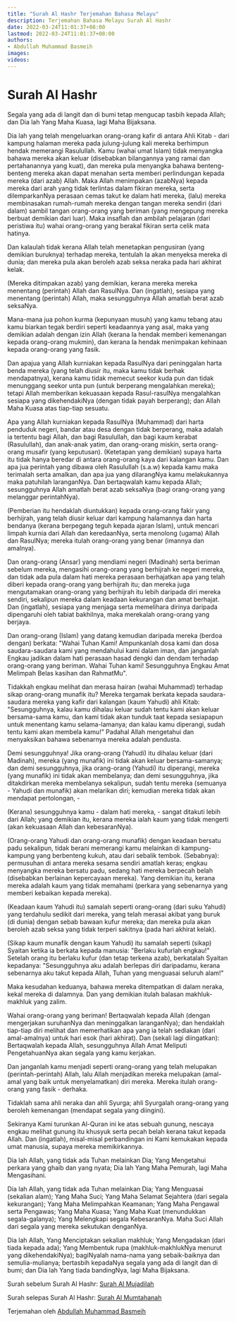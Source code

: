 ```yaml
---
title: "Surah Al Hashr Terjemahan Bahasa Melayu"
description: Terjemahan Bahasa Melayu Surah Al Hashr
date: 2022-03-24T11:01:37+08:00
lastmod: 2022-03-24T11:01:37+08:00
authors:
- Abdullah Muhammad Basmeih
images:
videos:
---
```


# Surah Al Hashr

<p class='atq' id="1">Segala yang ada di langit dan di bumi tetap mengucap tasbih kepada Allah; dan Dia lah Yang Maha Kuasa, lagi Maha Bijaksana.</p>
<p class='atq' id="2">Dia lah yang telah mengeluarkan orang-orang kafir di antara Ahli Kitab - dari kampung halaman mereka pada julung-julung kali mereka berhimpun hendak memerangi Rasulullah. Kamu (wahai umat Islam) tidak menyangka bahawa mereka akan keluar (disebabkan bilangannya yang ramai dan pertahanannya yang kuat), dan mereka pula menyangka bahawa benteng-benteng mereka akan dapat menahan serta memberi perlindungan kepada mereka (dari azab) Allah. Maka Allah menimpakan (azabNya) kepada mereka dari arah yang tidak terlintas dalam fikiran mereka, serta dilemparkanNya perasaan cemas takut ke dalam hati mereka, (lalu) mereka membinasakan rumah-rumah mereka dengan tangan mereka sendiri (dari dalam) sambil tangan orang-orang yang beriman (yang mengepung mereka berbuat demikian dari luar). Maka insaflah dan ambilah pelajaran (dari peristiwa itu) wahai orang-orang yang berakal fikiran serta celik mata hatinya.</p>
<p class='atq' id="3">Dan kalaulah tidak kerana Allah telah menetapkan pengusiran (yang demikian buruknya) terhadap mereka, tentulah Ia akan menyeksa mereka di dunia; dan mereka pula akan beroleh azab seksa neraka pada hari akhirat kelak.</p>
<p class='atq' id="4">(Mereka ditimpakan azab) yang demikian, kerana mereka mereka menentang (perintah) Allah dan RasulNya. Dan (ingatlah), sesiapa yang menentang (perintah) Allah, maka sesungguhnya Allah amatlah berat azab seksaNya.</p>
<p class='atq' id="5">Mana-mana jua pohon kurma (kepunyaan musuh) yang kamu tebang atau kamu biarkan tegak berdiri seperti keadaannya yang asal, maka yang demikian adalah dengan izin Allah (kerana Ia hendak memberi kemenangan kepada orang-orang mukmin), dan kerana Ia hendak menimpakan kehinaan kepada orang-orang yang fasik.</p>
<p class='atq' id="6">Dan apajua yang Allah kurniakan kepada RasulNya dari peninggalan harta benda mereka (yang telah diusir itu, maka kamu tidak berhak mendapatnya), kerana kamu tidak memecut seekor kuda pun dan tidak menunggang seekor unta pun (untuk berperang mengalahkan mereka); tetapi Allah memberikan kekuasaan kepada Rasul-rasulNya mengalahkan sesiapa yang dikehendakiNya (dengan tidak payah berperang); dan Allah Maha Kuasa atas tiap-tiap sesuatu.</p>
<p class='atq' id="7">Apa yang Allah kurniakan kepada RasulNya (Muhammad) dari harta penduduk negeri, bandar atau desa dengan tidak berperang, maka adalah ia tertentu bagi Allah, dan bagi Rasulullah, dan bagi kaum kerabat (Rasulullah), dan anak-anak yatim, dan orang-orang miskin, serta orang-orang musafir (yang keputusan). (Ketetapan yang demikian) supaya harta itu tidak hanya beredar di antara orang-orang kaya dari kalangan kamu. Dan apa jua perintah yang dibawa oleh Rasulullah (s.a.w) kepada kamu maka terimalah serta amalkan, dan apa jua yang dilarangNya kamu melakukannya maka patuhilah laranganNya. Dan bertaqwalah kamu kepada Allah; sesungguhnya Allah amatlah berat azab seksaNya (bagi orang-orang yang melanggar perintahNya).</p>
<p class='atq' id="8">(Pemberian itu hendaklah diuntukkan) kepada orang-orang fakir yang berhijrah, yang telah diusir keluar dari kampung halamannya dan harta bendanya (kerana berpegang teguh kepada ajaran Islam), untuk mencari limpah kurnia dari Allah dan keredaanNya, serta menolong (ugama) Allah dan RasulNya; mereka itulah orang-orang yang benar (imannya dan amalnya).</p>
<p class='atq' id="9">Dan orang-orang (Ansar) yang mendiami negeri (Madinah) serta beriman sebelum mereka, mengasihi orang-orang yang berhijrah ke negeri mereka, dan tidak ada pula dalam hati mereka perasaan berhajatkan apa yang telah diberi kepada orang-orang yang berhijrah itu; dan mereka juga mengutamakan orang-orang yang berhijrah itu lebih daripada diri mereka sendiri, sekalipun mereka dalam keadaan kekurangan dan amat berhajat. Dan (ingatlah), sesiapa yang menjaga serta memelihara dirinya daripada dipengaruhi oleh tabiat bakhilnya, maka merekalah orang-orang yang berjaya.</p>
<p class='atq' id="10">Dan orang-orang (Islam) yang datang kemudian daripada mereka (berdoa dengan) berkata: "Wahai Tuhan Kami! Ampunkanlah dosa kami dan dosa saudara-saudara kami yang mendahului kami dalam iman, dan janganlah Engkau jadikan dalam hati perasaan hasad dengki dan dendam terhadap orang-orang yang beriman. Wahai Tuhan kami! Sesungguhnya Engkau Amat Melimpah Belas kasihan dan RahmatMu".</p>
<p class='atq' id="11">Tidakkah engkau melihat dan merasa hairan (wahai Muhammad) terhadap sikap orang-orang munafik itu? Mereka tergamak berkata kepada saudara-saudara mereka yang kafir dari kalangan (kaum Yahudi) ahli Kitab: "Sesungguhnya, kalau kamu dihalau keluar sudah tentu kami akan keluar bersama-sama kamu, dan kami tidak akan tunduk taat kepada sesiapapun untuk menentang kamu selama-lamanya; dan kalau kamu diperangi, sudah tentu kami akan membela kamu!" Padahal Allah mengetahui dan menyaksikan bahawa sebenarnya mereka adalah pendusta.</p>
<p class='atq' id="12">Demi sesungguhnya! Jika orang-orang (Yahudi) itu dihalau keluar (dari Madinah), mereka (yang munafik) ini tidak akan keluar bersama-samanya; dan demi sesungguhnya, jika orang-orang (Yahudi) itu diperangi, mereka (yang munafik) ini tidak akan membelanya; dan demi sesungguhnya, jika ditakdirkan mereka membelanya sekalipun, sudah tentu mereka (semuanya - Yahudi dan munafik) akan melarikan diri; kemudian mereka tidak akan mendapat pertolongan, -</p>
<p class='atq' id="13">(Kerana) sesungguhnya kamu - dalam hati mereka, - sangat ditakuti lebih dari Allah; yang demikian itu, kerana mereka ialah kaum yang tidak mengerti (akan kekuasaan Allah dan kebesaranNya).</p>
<p class='atq' id="14">(Orang-orang Yahudi dan orang-orang munafik) dengan keadaan bersatu padu sekalipun, tidak berani memerangi kamu melainkan di kampung-kampung yang berbenteng kukuh, atau dari sebalik tembok. (Sebabnya): permusuhan di antara mereka sesama sendiri amatlah keras; engkau menyangka mereka bersatu padu, sedang hati mereka berpecah belah (disebabkan berlainan kepercayaan mereka). Yang demikian itu, kerana mereka adalah kaum yang tidak memahami (perkara yang sebenarnya yang memberi kebaikan kepada mereka).</p>
<p class='atq' id="15">(Keadaan kaum Yahudi itu) samalah seperti orang-orang (dari suku Yahudi) yang terdahulu sedikit dari mereka, yang telah merasai akibat yang buruk (di dunia) dengan sebab bawaan kufur mereka; dan mereka pula akan beroleh azab seksa yang tidak terperi sakitnya (pada hari akhirat kelak).</p>
<p class='atq' id="16">(Sikap kaum munafik dengan kaum Yahudi) itu samalah seperti (sikap) Syaitan ketika ia berkata kepada manusia: "Berlaku kufurlah engkau!" Setelah orang itu berlaku kufur (dan tetap terkena azab), berkatalah Syaitan kepadanya: "Sesungguhnya aku adalah berlepas diri daripadamu, kerana sebenarnya aku takut kepada Allah, Tuhan yang menguasai seluruh alam!"</p>
<p class='atq' id="17">Maka kesudahan keduanya, bahawa mereka ditempatkan di dalam neraka, kekal mereka di dalamnya. Dan yang demikian itulah balasan makhluk-makhluk yang zalim.</p>
<p class='atq' id="18">Wahai orang-orang yang beriman! Bertaqwalah kepada Allah (dengan mengerjakan suruhanNya dan meninggalkan laranganNya); dan hendaklah tiap-tiap diri melihat dan memerhatikan apa yang ia telah sediakan (dari amal-amalnya) untuk hari esok (hari akhirat). Dan (sekali lagi diingatkan): Bertaqwalah kepada Allah, sesungguhnya Allah Amat Meliputi PengetahuanNya akan segala yang kamu kerjakan.</p>
<p class='atq' id="19">Dan janganlah kamu menjadi seperti orang-orang yang telah melupakan (perintah-perintah) Allah, lalu Allah menjadikan mereka melupakan (amal-amal yang baik untuk menyelamatkan) diri mereka. Mereka itulah orang-orang yang fasik - derhaka.</p>
<p class='atq' id="20">Tidaklah sama ahli neraka dan ahli Syurga; ahli Syurgalah orang-orang yang beroleh kemenangan (mendapat segala yang diingini).</p>
<p class='atq' id="21">Sekiranya Kami turunkan Al-Quran ini ke atas sebuah gunung, nescaya engkau melihat gunung itu khusyuk serta pecah belah kerana takut kepada Allah. Dan (ingatlah), misal-misal perbandingan ini Kami kemukakan kepada umat manusia, supaya mereka memikirkannya.</p>
<p class='atq' id="22">Dia lah Allah, yang tidak ada Tuhan melainkan Dia; Yang Mengetahui perkara yang ghaib dan yang nyata; Dia lah Yang Maha Pemurah, lagi Maha Mengasihani.</p>
<p class='atq' id="23">Dia lah Allah, yang tidak ada Tuhan melainkan Dia; Yang Menguasai (sekalian alam); Yang Maha Suci; Yang Maha Selamat Sejahtera (dari segala kekurangan); Yang Maha Melimpahkan Keamanan; Yang Maha Pengawal serta Pengawas; Yang Maha Kuasa; Yang Maha Kuat (menundukkan segala-galanya); Yang Melengkapi segala KebesaranNya. Maha Suci Allah dari segala yang mereka sekutukan denganNya.</p>
<p class='atq' id="24">Dia lah Allah, Yang Menciptakan sekalian makhluk; Yang Mengadakan (dari tiada kepada ada); Yang Membentuk rupa (makhluk-makhlukNya menurut yang dikehendakiNya); bagiNyalah nama-nama yang sebaik-baiknya dan semulia-mulianya; bertasbih kepadaNya segala yang ada di langit dan di bumi; dan Dia lah Yang tiada bandingNya, lagi Maha Bijaksana.</p>

Surah sebelum Surah Al Hashr: [Surah Al Mujadilah](/al-quran/surah-al-mujadilah-terjemahan-bahasa-melayu/)

Surah selepas Surah Al Hashr: [Surah Al Mumtahanah](/al-quran/surah-al-mumtahanah-terjemahan-bahasa-melayu/)

Terjemahan oleh [Abdullah Muhammad Basmeih](/authors/abdullah-muhammad-basmeih/)